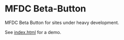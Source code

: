 MFDC Beta-Button
================
MFDC Beta Button for sites under heavy development.


See [index.html](index.html) for a demo.
